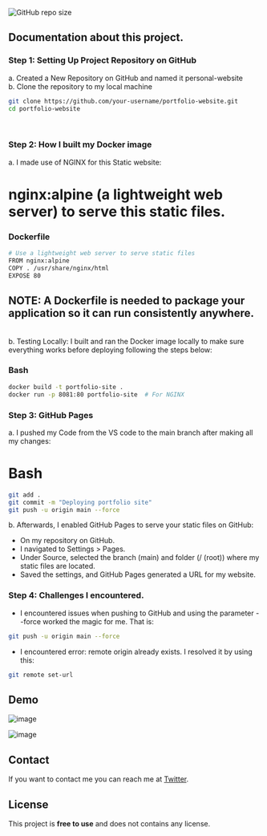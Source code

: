 ![GitHub repo size](https://img.shields.io/github/repo-size/codewithsadee/vcard-personal-portfolio)

## Documentation about this project. 

### Step 1: Setting Up Project Repository on GitHub
a. Created a New Repository on GitHub and named it personal-website <br>
b. Clone the repository to my local machine 
```bash
git clone https://github.com/your-username/portfolio-website.git
cd portfolio-website
```
<br>

### Step 2: How I built my Docker image <br>
a. I made use of NGINX for this Static website:
# nginx:alpine (a lightweight web server) to serve this static files.

### Dockerfile

```bash
# Use a lightweight web server to serve static files
FROM nginx:alpine
COPY . /usr/share/nginx/html
EXPOSE 80
```
## NOTE: A Dockerfile is needed to package your application so it can run consistently anywhere.
<br>
b. Testing Locally: I built and ran the Docker image locally to make sure everything works before deploying following the steps below:

### Bash
```bash
docker build -t portfolio-site .
docker run -p 8081:80 portfolio-site  # For NGINX
```

### Step 3: GitHub Pages
a. I pushed my Code from the VS code to the main branch after making all my changes:

# Bash
```bash
git add .
git commit -m "Deploying portfolio site"
git push -u origin main --force
```
b. Afterwards, I enabled GitHub Pages to serve your static files on GitHub:
* On my repository on GitHub.
* I navigated to Settings > Pages.
* Under Source, selected the branch (main) and folder (/ (root)) where my static files are located.
* Saved the settings, and GitHub Pages generated a URL for my website.

### Step 4: Challenges I encountered.

* I encountered issues when pushing to GitHub and using the parameter --force worked the magic for me. That is:
```bash
git push -u origin main --force
```

* I encountered error: remote origin already exists. I resolved it by using this:

```bash
git remote set-url
```

## Demo

![image](https://github.com/user-attachments/assets/9daefc8a-4d46-42c9-8c1e-acb039f26d23)

![image](https://github.com/user-attachments/assets/830183f9-8cf9-464c-bfa1-46291035aea7)


## Contact

If you want to contact me you can reach me at [Twitter](https://www.x.com/MaryCybSec).

## License

This project is **free to use** and does not contains any license.

